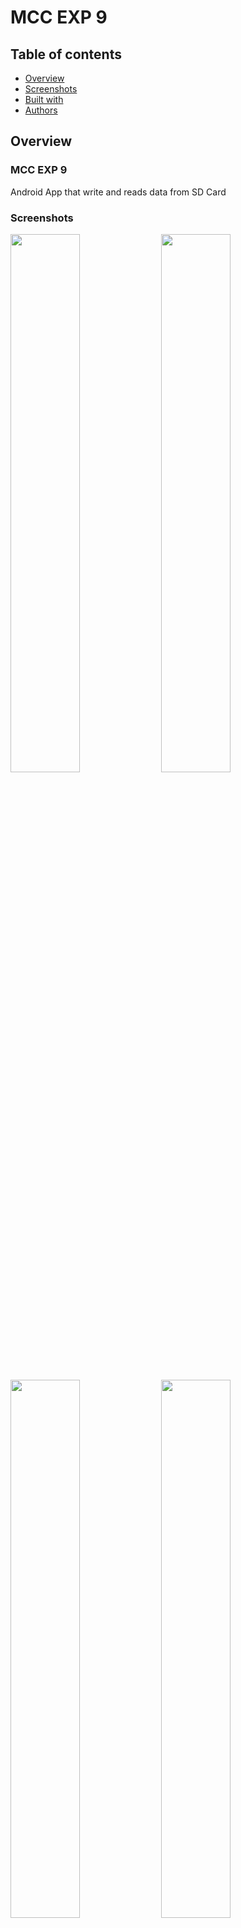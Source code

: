 # MCC EXP 9

## Table of contents

- [Overview](#overview)
- [Screenshots](#screenshots)
- [Built with](#built-with)
- [Authors](#authors)


## Overview

### MCC EXP 9
Android App that write and reads data from SD Card

### Screenshots

<img src="./screenshots/1.jpg" width="47%"  /> <img src="./screenshots/2.jpg" width="47%"  />
<img src="./screenshots/3.jpg" width="47%"  /> <img src="./screenshots/4.jpg" width="47%"  />



### Built with
![Android](https://img.shields.io/badge/Android-3DDC84?style=for-the-badge&logo=android&logoColor=white)



## Authors
 - Hayden Cordeiro   
 [![Linkedin](https://img.shields.io/badge/LinkedIn-0077B5?style=for-the-badge&logo=linkedin&logoColor=white)](https://www.linkedin.com/in/haydencordeiro/)
 [![Github](https://img.shields.io/badge/GitHub-100000?style=for-the-badge&logo=github&logoColor=white)](https://github.com/haydencordeiro)  




